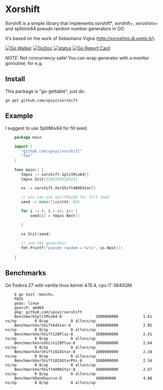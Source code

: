 # Xorshift

Xorshift is a simple library that implements xorshift*, xorshift+, xoroshiro+ and splitmix64 pseudo random number generators in GO.

It's based on the work of Sebastiano Vigna (http://xoroshiro.di.unimi.it/).

[![Go Walker](https://img.shields.io/badge/Go%20Walker-API%20Documentation-green.svg?style=flat)](https://gowalker.org/github.com//vpxyz/xorshift)
[![GoDoc](https://godoc.org/github.com/vpxyz/xorshift?status.svg)](https://godoc.org/github.com/vpxyz/xorshift)
[![status](https://sourcegraph.com/api/repos/github.com/vpxyz/xorshift/.badges/status.svg)](https://sourcegraph.com/github.com/vpxyz/xorshift)
[![Go Report Card](https://goreportcard.com/badge/github.com/vpxyz/xorshift)](https://goreportcard.com/report/github.com/vpxyz/xorshift)

*NOTE*: Not concurrency-safe! You can wrap generator with a monitor goroutine, for e.g.

## Install

This package is "go-gettable", just do:

    go get github.com/vpxyz/xorshift

## Example

I suggest to use SplitMix64 for fill seed.


``` go
    package main
    
    import (
       "github.com/vpxyz/xorshift"
       "fmt"
    )

    func main() {
   	   tmpxs := xorshift.SplitMix64{}
   	   tmpxs.Init(2343243232521)

       xs := xorshift.XorShift4096Star{}

       // you can use SplitMix64 for fill Seed
       seed := make([]uint64, 64)

	   for i := 0; i < 64; i++ {
	       seed[i] = tmpxs.Next()

       }

       xs.Init(seed)
       
       // use the generator
       fmt.Printf("pseudo random = %v\n", xs.Next())
       
    }
```

## Benchmarks

On Fedora 27 with vanilla linux kernel 4.15.4, cpu i7-3840QM.

``` shellsession
    $ go test -bench=.
    PASS
    goos: linux
    goarch: amd64
    pkg: github.com/vpxyz/xorshift
    BenchmarkSplitMix64-8            	2000000000	         1.61 ns/op	       0 B/op	       0 allocs/op
    BenchmarkXorShift64Star-8        	1000000000	         2.95 ns/op	       0 B/op	       0 allocs/op
    BenchmarkXorShift128Plus-8       	1000000000	         2.41 ns/op	       0 B/op	       0 allocs/op
    BenchmarkXoroShiro128Plus-8      	1000000000	         2.64 ns/op	       0 B/op	       0 allocs/op
    BenchmarkXorShift1024Star-8      	1000000000	         2.34 ns/op	       0 B/op	       0 allocs/op
    BenchmarkXorShift1024StarPhi-8   	1000000000	         2.34 ns/op	       0 B/op	       0 allocs/op
    BenchmarkXorShift4096Star-8      	1000000000	         2.47 ns/op	       0 B/op	       0 allocs/op
    BenchmarkRandSource-8            	300000000	         4.88 ns/op	       0 B/op	       0 allocs/op

    
```
